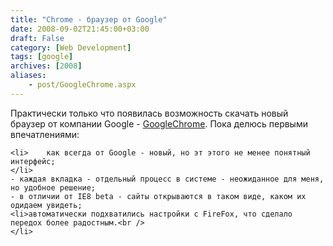 ```yaml
---
title: "Chrome - браузер от Google"
date: 2008-09-02T21:45:00+03:00
draft: False
category: [Web Development]
tags: [google]
archives: [2008]
aliases:
    - post/GoogleChrome.aspx
---
```




Практически только что появилась возможность скачать новый браузер от компании Google - [GoogleChrome](http://www.google.com/chrome/index.html?hl=uk&brand=CHMG&utm_source=uk-hpp&utm_medium=hpp&utm_campaign=uk). Пока делюсь первыми впечатлениями:


	<li>	как всегда от Google - новый, но эт этого не менее понятный интерфейс;
	</li>
	- каждая вкладка - отдельный процесс в системе - неожиданное для меня, но удобное решение;
	- в отличии от IE8 beta - сайты открываются в таком виде, каком их одидаем увидеть;
	<li>автоматически подхватились настройки с FireFox, что сделало передох более радостным.<br />
	</li>

